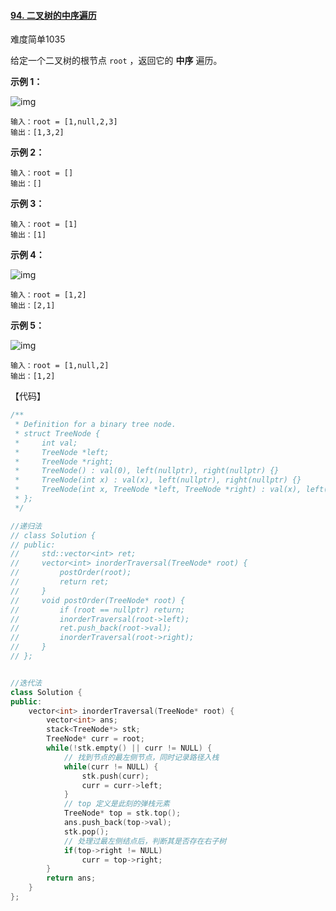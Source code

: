 #### [94. 二叉树的中序遍历](https://leetcode-cn.com/problems/binary-tree-inorder-traversal/)

难度简单1035

给定一个二叉树的根节点 `root` ，返回它的 **中序** 遍历。

 

**示例 1：**

![img](https://assets.leetcode.com/uploads/2020/09/15/inorder_1.jpg)

```
输入：root = [1,null,2,3]
输出：[1,3,2]
```

**示例 2：**

```
输入：root = []
输出：[]
```

**示例 3：**

```
输入：root = [1]
输出：[1]
```

**示例 4：**

![img](https://assets.leetcode.com/uploads/2020/09/15/inorder_5.jpg)

```
输入：root = [1,2]
输出：[2,1]
```

**示例 5：**

![img](https://assets.leetcode.com/uploads/2020/09/15/inorder_4.jpg)

```
输入：root = [1,null,2]
输出：[1,2]
```

【代码】

```c++
/**
 * Definition for a binary tree node.
 * struct TreeNode {
 *     int val;
 *     TreeNode *left;
 *     TreeNode *right;
 *     TreeNode() : val(0), left(nullptr), right(nullptr) {}
 *     TreeNode(int x) : val(x), left(nullptr), right(nullptr) {}
 *     TreeNode(int x, TreeNode *left, TreeNode *right) : val(x), left(left), right(right) {}
 * };
 */

//递归法
// class Solution {
// public:
//     std::vector<int> ret;
//     vector<int> inorderTraversal(TreeNode* root) {
//         postOrder(root);
//         return ret;
//     }
//     void postOrder(TreeNode* root) {
//         if (root == nullptr) return;
//         inorderTraversal(root->left);
//         ret.push_back(root->val);
//         inorderTraversal(root->right);
//     }
// };


//迭代法
class Solution {
public:
    vector<int> inorderTraversal(TreeNode* root) {
        vector<int> ans;
        stack<TreeNode*> stk;
        TreeNode* curr = root;
        while(!stk.empty() || curr != NULL) {
            // 找到节点的最左侧节点，同时记录路径入栈
            while(curr != NULL) {
                stk.push(curr);
                curr = curr->left;
            }
            // top 定义是此刻的弹栈元素
            TreeNode* top = stk.top();
            ans.push_back(top->val);
            stk.pop();
            // 处理过最左侧结点后，判断其是否存在右子树
            if(top->right != NULL)
                curr = top->right;
        }
        return ans;
    }
};
```

